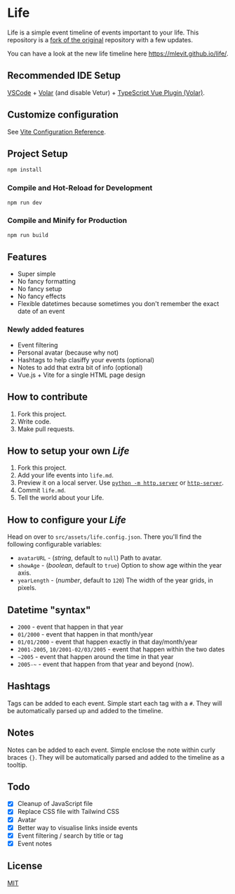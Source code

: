 # Life

Life is a simple event timeline of events important to your life. This repository is a [fork of the original](https://github.com/cheeaun/life) repository with a few updates.

You can have a look at the new life timeline here https://mlevit.github.io/life/.

## Recommended IDE Setup

[VSCode](https://code.visualstudio.com/) + [Volar](https://marketplace.visualstudio.com/items?itemName=Vue.volar) (and disable Vetur) + [TypeScript Vue Plugin (Volar)](https://marketplace.visualstudio.com/items?itemName=Vue.vscode-typescript-vue-plugin).

## Customize configuration

See [Vite Configuration Reference](https://vitejs.dev/config/).

## Project Setup

```sh
npm install
```

### Compile and Hot-Reload for Development

```sh
npm run dev
```

### Compile and Minify for Production

```sh
npm run build
```

## Features

- Super simple
- No fancy formatting
- No fancy setup
- No fancy effects
- Flexible datetimes because sometimes you don't remember the exact date of an event

### Newly added features

- Event filtering
- Personal avatar (because why not)
- Hashtags to help clasiffy your events (optional)
- Notes to add that extra bit of info (optional)
- Vue.js + Vite for a single HTML page design

## How to contribute

1. Fork this project.
2. Write code.
3. Make pull requests.

## How to setup your own _Life_

1. Fork this project.
2. Add your life events into `life.md`.
3. Preview it on a local server. Use [`python -m http.server`](https://docs.python.org/3/library/http.server.html) or [`http-server`](https://github.com/nodeapps/http-server).
4. Commit `life.md`.
5. Tell the world about your Life.

## How to configure your _Life_

Head on over to `src/assets/life.config.json`. There you'll find the following configurable variables:

- `avatarURL` - (_string_, default to `null`) Path to avatar.
- `showAge` - (_boolean_, default to `true`) Option to show age within the year axis.
- `yearLength` - (_number_, default to `120`) The width of the year grids, in pixels.

## Datetime "syntax"

- `2000` - event that happen in that year
- `01/2000` - event that happen in that month/year
- `01/01/2000` - event that happen exactly in that day/month/year
- `2001-2005`, `10/2001-02/03/2005` - event that happen within the two dates
- `~2005` - event that happen around the time in that year
- `2005-~` - event that happen from that year and beyond (now).

## Hashtags

Tags can be added to each event. Simple start each tag with a `#`. They will be automatically parsed up and added to the timeline.

## Notes

Notes can be added to each event. Simple enclose the note within curly braces `{}`. They will be automatically parsed and added to the timeline as a tooltip.

## Todo

- [x] Cleanup of JavaScript file
- [x] Replace CSS file with Tailwind CSS
- [x] Avatar
- [x] Better way to visualise links inside events
- [x] Event filtering / search by title or tag
- [x] Event notes

## License

[MIT](https://opensource.org/licenses/MIT)

